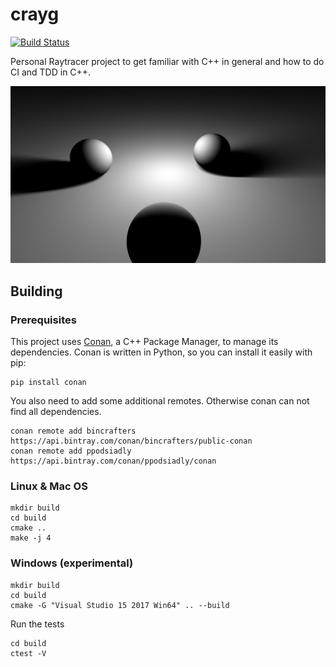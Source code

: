 # crayg
[![Build Status](https://github.com/Latios96/crayg/workflows/Github%20Actions%20CI/badge.svg)](https://github.com/Latios96/crayg/workflows/ccpp/badge.svg)


Personal Raytracer project to get familiar with C++ in general and how to do CI and TDD in C++.

![demo image](images/three_spheres_with_disk_light.0007.png)
## Building
### Prerequisites
This project uses [Conan](https://conan.io/), a C++ Package Manager, to manage its dependencies.
Conan is written in Python, so you can install it easily with pip:
```shell
pip install conan
```
You also need to add some additional remotes. Otherwise conan can not find all dependencies.
```shell
conan remote add bincrafters https://api.bintray.com/conan/bincrafters/public-conan
conan remote add ppodsiadly https://api.bintray.com/conan/ppodsiadly/conan
```

### Linux & Mac OS
```shell
mkdir build
cd build
cmake ..
make -j 4
```

### Windows (experimental)
```shell
mkdir build
cd build
cmake -G "Visual Studio 15 2017 Win64" .. --build
```

Run the tests
```shell
cd build
ctest -V
```

